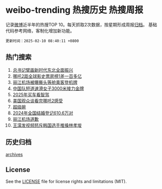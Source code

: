 # weibo-trending 热搜历史 热搜周报

记录[微博](https://www.weibo.com)近半年的热搜TOP 10。每天抓取2次数据，按星期形成周报[归档](archives)。
基础代码参考网络，客制化增加新功能。

`更新时间：2025-02-10 08:40:11 +0800`

## 热门搜索

1. [总书记擘画新时代东北全面振兴](https://m.weibo.cn/search?containerid=100103type%3D1%26t%3D10%26q%3D%23%E6%80%BB%E4%B9%A6%E8%AE%B0%E6%93%98%E7%94%BB%E6%96%B0%E6%97%B6%E4%BB%A3%E4%B8%9C%E5%8C%97%E5%85%A8%E9%9D%A2%E6%8C%AF%E5%85%B4%23&stream_entry_id=51&isnewpage=1&extparam=seat%3D1%26cate%3D10103%26filter_type%3Drealtimehot%26stream_entry_id%3D51%26q%3D%2523%25E6%2580%25BB%25E4%25B9%25A6%25E8%25AE%25B0%25E6%2593%2598%25E7%2594%25BB%25E6%2596%25B0%25E6%2597%25B6%25E4%25BB%25A3%25E4%25B8%259C%25E5%258C%2597%25E5%2585%25A8%25E9%259D%25A2%25E6%258C%25AF%25E5%2585%25B4%2523%26dgr%3D0%26pos%3D0%26c_type%3D51%26display_time%3D1739148010%26pre_seqid%3D17391480107730111146131)
1. [哪吒2距全球影史票房榜1差一百多亿](https://m.weibo.cn/search?containerid=100103type%3D1%26t%3D10%26q%3D%23%E5%93%AA%E5%90%922%E8%B7%9D%E5%85%A8%E7%90%83%E5%BD%B1%E5%8F%B2%E7%A5%A8%E6%88%BF%E6%A6%9C1%E5%B7%AE%E4%B8%80%E7%99%BE%E5%A4%9A%E4%BA%BF%23&stream_entry_id=31&isnewpage=1&extparam=seat%3D1%26filter_type%3Drealtimehot%26q%3D%2523%25E5%2593%25AA%25E5%2590%25922%25E8%25B7%259D%25E5%2585%25A8%25E7%2590%2583%25E5%25BD%25B1%25E5%258F%25B2%25E7%25A5%25A8%25E6%2588%25BF%25E6%25A6%259C1%25E5%25B7%25AE%25E4%25B8%2580%25E7%2599%25BE%25E5%25A4%259A%25E4%25BA%25BF%2523%26c_type%3D31%26pos%3D0%26realpos%3D1%26cate%3D5001%26band_rank%3D1%26flag%3D2%26stream_entry_id%3D31%26dgr%3D0%26lcate%3D5001%26display_time%3D1739148010%26pre_seqid%3D17391480107730111146131)
1. [丽江机场被曝撕头等舱乘客登机牌](https://m.weibo.cn/search?containerid=100103type%3D1%26t%3D10%26q%3D%23%E4%B8%BD%E6%B1%9F%E6%9C%BA%E5%9C%BA%E8%A2%AB%E6%9B%9D%E6%92%95%E5%A4%B4%E7%AD%89%E8%88%B1%E4%B9%98%E5%AE%A2%E7%99%BB%E6%9C%BA%E7%89%8C%23&stream_entry_id=31&isnewpage=1&extparam=seat%3D1%26filter_type%3Drealtimehot%26q%3D%2523%25E4%25B8%25BD%25E6%25B1%259F%25E6%259C%25BA%25E5%259C%25BA%25E8%25A2%25AB%25E6%259B%259D%25E6%2592%2595%25E5%25A4%25B4%25E7%25AD%2589%25E8%2588%25B1%25E4%25B9%2598%25E5%25AE%25A2%25E7%2599%25BB%25E6%259C%25BA%25E7%2589%258C%2523%26c_type%3D31%26pos%3D1%26realpos%3D2%26cate%3D5001%26band_rank%3D2%26flag%3D2%26stream_entry_id%3D31%26dgr%3D0%26lcate%3D5001%26display_time%3D1739148010%26pre_seqid%3D17391480107730111146131)
1. [中国队短道速滑女子3000米接力金牌](https://m.weibo.cn/search?containerid=100103type%3D1%26t%3D10%26q%3D%23%E4%B8%AD%E5%9B%BD%E9%98%9F%E7%9F%AD%E9%81%93%E9%80%9F%E6%BB%91%E5%A5%B3%E5%AD%903000%E7%B1%B3%E6%8E%A5%E5%8A%9B%E9%87%91%E7%89%8C%23&stream_entry_id=31&isnewpage=1&extparam=seat%3D1%26filter_type%3Drealtimehot%26q%3D%2523%25E4%25B8%25AD%25E5%259B%25BD%25E9%2598%259F%25E7%259F%25AD%25E9%2581%2593%25E9%2580%259F%25E6%25BB%2591%25E5%25A5%25B3%25E5%25AD%25903000%25E7%25B1%25B3%25E6%258E%25A5%25E5%258A%259B%25E9%2587%2591%25E7%2589%258C%2523%26c_type%3D31%26pos%3D2%26realpos%3D3%26cate%3D5001%26band_rank%3D3%26flag%3D0%26stream_entry_id%3D31%26dgr%3D0%26lcate%3D5001%26display_time%3D1739148010%26pre_seqid%3D17391480107730111146131)
1. [2025年买车看智驾](https://m.weibo.cn/search?containerid=100103type%3D1%26t%3D10%26q%3D%232025%E5%B9%B4%E4%B9%B0%E8%BD%A6%E7%9C%8B%E6%99%BA%E9%A9%BE%23&stream_entry_id=31&isnewpage=1&extparam=seat%3D1%26filter_type%3Drealtimehot%26topic_ad%3D1%26q%3D%25232025%25E5%25B9%25B4%25E4%25B9%25B0%25E8%25BD%25A6%25E7%259C%258B%25E6%2599%25BA%25E9%25A9%25BE%2523%26c_type%3D31%26pos%3D3%26adid%3D275653%26cate%3D5001%26band_rank%3D4%26stream_entry_id%3D31%26dgr%3D0%26is_ad_pos%3D1%26lcate%3D5001%26display_time%3D1739148010%26pre_seqid%3D17391480107730111146131)
1. [美国观众谈看完哪吒2感受](https://m.weibo.cn/search?containerid=100103type%3D1%26t%3D10%26q%3D%23%E7%BE%8E%E5%9B%BD%E8%A7%82%E4%BC%97%E8%B0%88%E7%9C%8B%E5%AE%8C%E5%93%AA%E5%90%922%E6%84%9F%E5%8F%97%23&stream_entry_id=31&isnewpage=1&extparam=seat%3D1%26filter_type%3Drealtimehot%26q%3D%2523%25E7%25BE%258E%25E5%259B%25BD%25E8%25A7%2582%25E4%25BC%2597%25E8%25B0%2588%25E7%259C%258B%25E5%25AE%258C%25E5%2593%25AA%25E5%2590%25922%25E6%2584%259F%25E5%258F%2597%2523%26c_type%3D31%26pos%3D4%26realpos%3D4%26cate%3D5001%26band_rank%3D4%26flag%3D2%26stream_entry_id%3D31%26dgr%3D0%26lcate%3D5001%26display_time%3D1739148010%26pre_seqid%3D17391480107730111146131)
1. [超级碗](https://m.weibo.cn/search?containerid=100103type%3D1%26t%3D10%26q%3D%E8%B6%85%E7%BA%A7%E7%A2%97&stream_entry_id=31&isnewpage=1&extparam=seat%3D1%26filter_type%3Drealtimehot%26q%3D%25E8%25B6%2585%25E7%25BA%25A7%25E7%25A2%2597%26c_type%3D31%26pos%3D5%26realpos%3D5%26cate%3D5001%26band_rank%3D5%26flag%3D1%26stream_entry_id%3D31%26dgr%3D0%26lcate%3D5001%26display_time%3D1739148010%26pre_seqid%3D17391480107730111146131)
1. [2024年全国结婚登记610.6万对](https://m.weibo.cn/search?containerid=100103type%3D1%26t%3D10%26q%3D%232024%E5%B9%B4%E5%85%A8%E5%9B%BD%E7%BB%93%E5%A9%9A%E7%99%BB%E8%AE%B0610.6%E4%B8%87%E5%AF%B9%23&stream_entry_id=31&isnewpage=1&extparam=seat%3D1%26filter_type%3Drealtimehot%26q%3D%25232024%25E5%25B9%25B4%25E5%2585%25A8%25E5%259B%25BD%25E7%25BB%2593%25E5%25A9%259A%25E7%2599%25BB%25E8%25AE%25B0610.6%25E4%25B8%2587%25E5%25AF%25B9%2523%26c_type%3D31%26pos%3D6%26realpos%3D6%26cate%3D5001%26band_rank%3D6%26flag%3D0%26stream_entry_id%3D31%26dgr%3D0%26lcate%3D5001%26display_time%3D1739148010%26pre_seqid%3D17391480107730111146131)
1. [丽江机场道歉](https://m.weibo.cn/search?containerid=100103type%3D1%26t%3D10%26q%3D%23%E4%B8%BD%E6%B1%9F%E6%9C%BA%E5%9C%BA%E9%81%93%E6%AD%89%23&stream_entry_id=31&isnewpage=1&extparam=seat%3D1%26filter_type%3Drealtimehot%26q%3D%2523%25E4%25B8%25BD%25E6%25B1%259F%25E6%259C%25BA%25E5%259C%25BA%25E9%2581%2593%25E6%25AD%2589%2523%26c_type%3D31%26pos%3D7%26realpos%3D7%26cate%3D5001%26band_rank%3D7%26flag%3D0%26stream_entry_id%3D31%26dgr%3D0%26lcate%3D5001%26display_time%3D1739148010%26pre_seqid%3D17391480107730111146131)
1. [王濛发视频怒斥韩国选手推搡林孝埈](https://m.weibo.cn/search?containerid=100103type%3D1%26t%3D10%26q%3D%23%E7%8E%8B%E6%BF%9B%E5%8F%91%E8%A7%86%E9%A2%91%E6%80%92%E6%96%A5%E9%9F%A9%E5%9B%BD%E9%80%89%E6%89%8B%E6%8E%A8%E6%90%A1%E6%9E%97%E5%AD%9D%E5%9F%88%23&stream_entry_id=31&isnewpage=1&extparam=seat%3D1%26filter_type%3Drealtimehot%26q%3D%2523%25E7%258E%258B%25E6%25BF%259B%25E5%258F%2591%25E8%25A7%2586%25E9%25A2%2591%25E6%2580%2592%25E6%2596%25A5%25E9%259F%25A9%25E5%259B%25BD%25E9%2580%2589%25E6%2589%258B%25E6%258E%25A8%25E6%2590%25A1%25E6%259E%2597%25E5%25AD%259D%25E5%259F%2588%2523%26c_type%3D31%26pos%3D8%26realpos%3D8%26cate%3D5001%26band_rank%3D8%26flag%3D0%26stream_entry_id%3D31%26dgr%3D0%26lcate%3D5001%26display_time%3D1739148010%26pre_seqid%3D17391480107730111146131)


## 历史归档

[archives](archives)

## License

See the [LICENSE](LICENSE) file for license rights and limitations (MIT).
